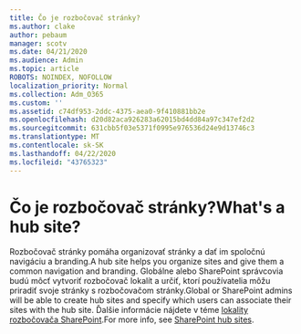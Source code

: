 ```yaml
---
title: Čo je rozbočovač stránky?
ms.author: clake
author: pebaum
manager: scotv
ms.date: 04/21/2020
ms.audience: Admin
ms.topic: article
ROBOTS: NOINDEX, NOFOLLOW
localization_priority: Normal
ms.collection: Adm_O365
ms.custom: ''
ms.assetid: c74df953-2ddc-4375-aea0-9f410881bb2e
ms.openlocfilehash: d20d82aca926283a62015bd4dd84a97c347ef2d2
ms.sourcegitcommit: 631cbb5f03e5371f0995e976536d24e9d13746c3
ms.translationtype: MT
ms.contentlocale: sk-SK
ms.lasthandoff: 04/22/2020
ms.locfileid: "43765323"
---
```

# <a name="whats-a-hub-site"></a><span data-ttu-id="081d9-102">Čo je rozbočovač stránky?</span><span class="sxs-lookup"><span data-stu-id="081d9-102">What's a hub site?</span></span>

<span data-ttu-id="081d9-103">Rozbočovač stránky pomáha organizovať stránky a dať im spoločnú navigáciu a branding.</span><span class="sxs-lookup"><span data-stu-id="081d9-103">A hub site helps you organize sites and give them a common navigation and branding.</span></span> <span data-ttu-id="081d9-104">Globálne alebo SharePoint správcovia budú môcť vytvoriť rozbočovač lokalít a určiť, ktorí používatelia môžu priradiť svoje stránky s rozbočovačom stránky.</span><span class="sxs-lookup"><span data-stu-id="081d9-104">Global or SharePoint admins will be able to create hub sites and specify which users can associate their sites with the hub site.</span></span> <span data-ttu-id="081d9-105">Ďalšie informácie nájdete v téme [lokality rozbočovača SharePoint](https://go.microsoft.com/fwlink/?linkid=869388).</span><span class="sxs-lookup"><span data-stu-id="081d9-105">For more info, see [SharePoint hub sites](https://go.microsoft.com/fwlink/?linkid=869388).</span></span>
  